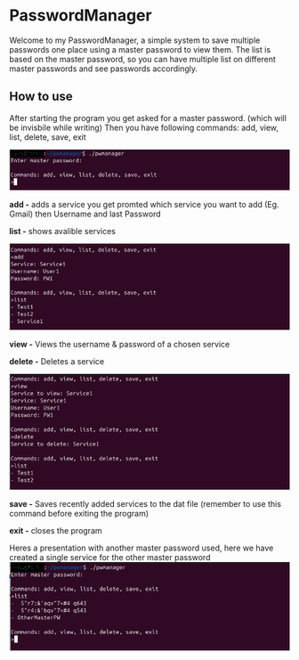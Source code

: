 # PasswordManager
Welcome to my PasswordManager, a simple system to save multiple passwords one place using a master password to view them.
The list is based on the master password, so you can have multiple list on different master passwords and see passwords accordingly.

## How to use
After starting the program you get asked for a master password. (which will be invisbile while writing)
Then you have following commands: add, view, list, delete, save, exit

![ProgramStart](images/pw1.png)

**add -** adds a service you get promted which service you want to add (Eg. Gmail) then Username and last Password

**list -** shows avalible services

![AddList](images/pw2.png)

**view -** Views the username & password of a chosen service

**delete -** Deletes a service

![ViewDelete](images/pw3.png)

**save -** Saves recently added services to the dat file (remember to use this command before exiting the program)

**exit -** closes the program


Heres a presentation with another master password used, here we have created a single service for the other master password
![2ndmasterpw](images/pw4.png)
